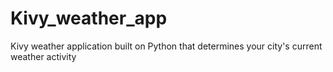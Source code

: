# Kivy_weather_app
Kivy weather application built on Python that determines your city's current weather activity
